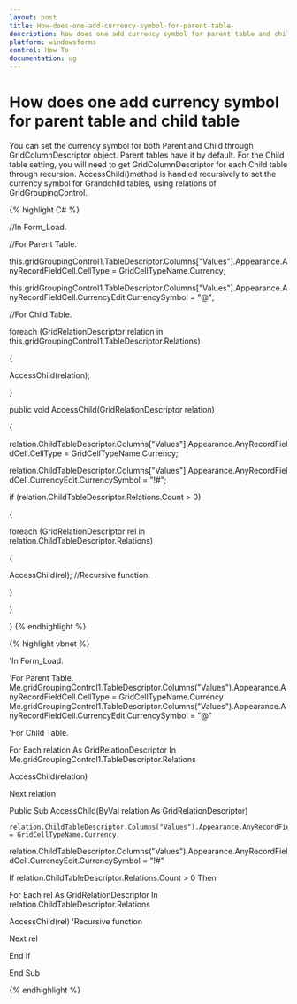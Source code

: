 ```yaml
---
layout: post
title: How-does-one-add-currency-symbol-for-parent-table-
description: how does one add currency symbol for parent table and child table
platform: windowsforms
control: How To
documentation: ug
---
```


# How does one add currency symbol for parent table and child table

You can set the currency symbol for both Parent and Child through GridColumnDescriptor object. Parent tables have it by default. For the Child table setting, you will need to get GridColumnDescriptor for each Child table through recursion. AccessChild()method is handled recursively to set the currency symbol for Grandchild tables, using relations of GridGroupingControl.

{% highlight C# %}


//In Form_Load.

//For Parent Table.

this.gridGroupingControl1.TableDescriptor.Columns["Values"].Appearance.AnyRecordFieldCell.CellType = GridCellTypeName.Currency;

this.gridGroupingControl1.TableDescriptor.Columns["Values"].Appearance.AnyRecordFieldCell.CurrencyEdit.CurrencySymbol = "@";



//For Child Table.

foreach (GridRelationDescriptor relation in this.gridGroupingControl1.TableDescriptor.Relations)

{

AccessChild(relation);

}



public void AccessChild(GridRelationDescriptor relation)

{

relation.ChildTableDescriptor.Columns["Values"].Appearance.AnyRecordFieldCell.CellType = GridCellTypeName.Currency;

relation.ChildTableDescriptor.Columns["Values"].Appearance.AnyRecordFieldCell.CurrencyEdit.CurrencySymbol = "!#";

if (relation.ChildTableDescriptor.Relations.Count > 0)

{

foreach (GridRelationDescriptor rel in relation.ChildTableDescriptor.Relations)

{

AccessChild(rel); //Recursive function.

}

}

}
{% endhighlight %}



{% highlight vbnet %}


'In Form_Load.

'For Parent Table.	Me.gridGroupingControl1.TableDescriptor.Columns("Values").Appearance.AnyRecordFieldCell.CellType = GridCellTypeName.Currency			Me.gridGroupingControl1.TableDescriptor.Columns("Values").Appearance.AnyRecordFieldCell.CurrencyEdit.CurrencySymbol = "@"

'For Child Table.

For Each relation As GridRelationDescriptor In Me.gridGroupingControl1.TableDescriptor.Relations

AccessChild(relation)

Next relation



Public Sub AccessChild(ByVal relation As GridRelationDescriptor)

    relation.ChildTableDescriptor.Columns("Values").Appearance.AnyRecordFieldCell.CellType = GridCellTypeName.Currency

relation.ChildTableDescriptor.Columns("Values").Appearance.AnyRecordFieldCell.CurrencyEdit.CurrencySymbol = "!#"

If relation.ChildTableDescriptor.Relations.Count > 0 Then

For Each rel As GridRelationDescriptor In relation.ChildTableDescriptor.Relations

AccessChild(rel) 'Recursive function

Next rel

End If

End Sub

{% endhighlight %}


